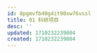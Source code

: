 ```yaml
---
id: 8pgmvfb40g4it90xw76vssl
title: 01 科研项目
desc: ''
updated: 1710232239804
created: 1710232239804
---
```


